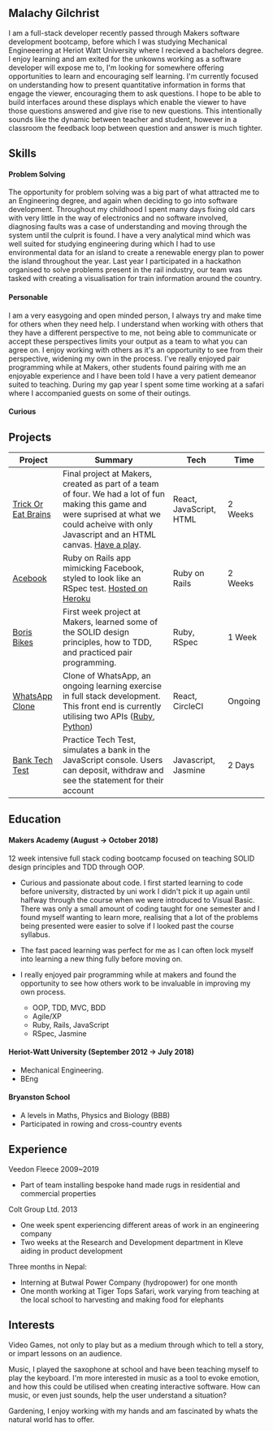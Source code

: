 ## Malachy Gilchrist

I am a full-stack developer recently passed through Makers software development bootcamp, before which I was studying Mechanical Engineeering at Heriot Watt University where I recieved a bachelors degree. I enjoy learning and am exited for the unkowns working as a software developer will expose me to, I'm looking for somewhere offering opportunities to learn and encouraging self learning. I'm currently focused on understanding how to present quantitative information in forms that engage the viewer, encouraging them to ask questions. I hope to be able to build interfaces around these displays which enable the viewer to have those questions answered and give rise to new questions. This intentionally sounds like the dynamic between teacher and student, however in a classroom the feedback loop between question and answer is much tighter.

## Skills

#### Problem Solving

The opportunity for problem solving was a big part of what attracted me to an Engineering degree, and again when deciding to go into software development. Throughout my childhood I spent many days fixing old cars with very little in the way of electronics and no software involved, diagnosing faults was a case of understanding and moving through the system until the culprit is found. I have a very analytical mind which was well suited for studying engineering during which I had to use environmental data for an island to create a renewable energy plan to power the island throughout the year. Last year I participated in a hackathon organised to solve problems present in the rail industry, our team was tasked with creating a visualisation for train information around the country. 

#### Personable

I am a very easygoing and open minded person, I always try and make time for others when they need help. I understand when working with others that they have a different perspective to me, not being able to communicate or accept these perspectives limits your output as a team to what you can agree on. I enjoy working with others as it's an opportunity to see from their perspective, widening my own in the process. I've really enjoyed pair programming while at Makers, other students found pairing with me an enjoyable experience and I have been told I have a very patient demeanor suited to teaching. During my gap year I spent some time working at a safari where I accompanied guests on some of their outings. 

#### Curious



## Projects

|Project|Summary|Tech|Time|
|-------|-------|----|----|
|[Trick Or Eat Brains](https://github.com/Lucx14/zombie-infection)| Final project at Makers, created as part of a team of four. We had a lot of fun making this game and were suprised at what we could acheive with only Javascript and an HTML canvas. [Have a play](http://trick-or-eat-brains.herokuapp.com/).| React, JavaScript, HTML | 2 Weeks |
|[Acebook](https://github.com/ChocolatineMathou/acebook-PushMePullYou)| Ruby on Rails app mimicking Facebook, styled to look like an RSpec test. [Hosted on Heroku](http://acebook-pushmepullyou.herokuapp.com/posts)| Ruby on Rails | 2 Weeks |
|[Boris Bikes](https://github.com/Mallig/boris_bikes)| First week project at Makers, learned some of the SOLID design principles, how to TDD, and practiced pair programming. | Ruby, RSpec | 1 Week |
|[WhatsApp Clone](https://github.com/Mallig/whatsapp)| Clone of WhatsApp, an ongoing learning exercise in full stack development. This front end is currently utilising two APIs ([Ruby](https://github.com/Mallig/whatsapp-users), [Python](https://github.com/Mallig/conversations-python))| React, CircleCI | Ongoing |
|[Bank Tech Test](https://github.com/Mallig/bank-tech-test)| Practice Tech Test, simulates a bank in the JavaScript console. Users can deposit, withdraw and see the statement for their account | Javascript, Jasmine | 2 Days |


## Education

#### Makers Academy (August -> October 2018)

12 week intensive full stack coding bootcamp focused on teaching SOLID design principles and TDD through OOP.

- Curious and passionate about code. I first started learning to code before university, distracted by uni work I didn't pick it up again until halfway through the course when we were introduced to Visual Basic. There was only a small amount of coding taught for one semester and I found myself wanting to learn more, realising that a lot of the problems being presented were easier to solve if I looked past the course syllabus.
- The fast paced learning was perfect for me as I can often lock myself into learning a new thing fully before moving on. 
- I really enjoyed pair programming while at makers and found the opportunity to see how others work to be invaluable in improving my own process. 

    - OOP, TDD, MVC, BDD
    - Agile/XP
    - Ruby, Rails, JavaScript
    - RSpec, Jasmine

#### Heriot-Watt University (September 2012 -> July 2018)

- Mechanical Engineering. 
- BEng

#### Bryanston School

- A levels in Maths, Physics and Biology (BBB)
- Participated in rowing and cross-country events

## Experience

Veedon Fleece 2009~2019 
- Part of team installing bespoke hand made rugs in residential and commercial properties
    
Colt Group Ltd. 2013   
- One week spent experiencing different areas of work in an engineering company
- Two weeks at the Research and Development department in Kleve aiding in product development

Three months in Nepal:
- Interning at Butwal Power Company (hydropower) for one month
- One month working at Tiger Tops Safari, work varying from teaching at the local school to harvesting and making food for elephants

## Interests

Video Games, not only to play but as a medium through which to tell a story, or impart lessons on an audience. 

Music, I played the saxophone at school and have been teaching myself to play the keyboard. I'm more interested in music as a tool to evoke emotion, and how this could be utilised when creating interactive software. How can music, or even just sounds, help the user understand a situation? 

Gardening, I enjoy working with my hands and am fascinated by whats the natural world has to offer.
